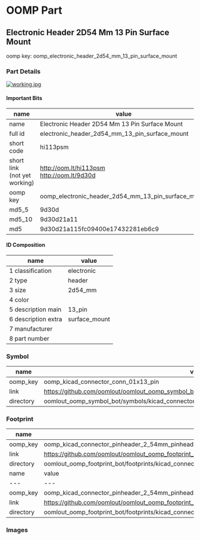 # OOMP Part  
## Electronic Header 2D54 Mm 13 Pin Surface Mount  
  
oomp key: oomp_electronic_header_2d54_mm_13_pin_surface_mount  
  
### Part Details  
  
[![working.jpg](working_600.jpg)](working.jpg)  
  
#### Important Bits  
| name | value | 
| --- | --- | 
| name | Electronic Header 2D54 Mm 13 Pin Surface Mount | 
| full id | electronic_header_2d54_mm_13_pin_surface_mount | 
| short code | hi113psm | 
| short link<br>(not yet working) | http://oom.lt/hi113psm<br>http://oom.lt/9d30d | 
| oomp key | oomp_electronic_header_2d54_mm_13_pin_surface_mount | 
| md5_5 | 9d30d | 
| md5_10 | 9d30d21a11 | 
| md5 | 9d30d21a115fc09400e17432281eb6c9 | 
#### ID Composition  
| name | value | 
| --- | --- | 
| 1 classification | electronic | 
| 2 type | header | 
| 3 size | 2d54_mm | 
| 4 color |  | 
| 5 description main | 13_pin | 
| 6 description extra | surface_mount | 
| 7 manufacturer |  | 
| 8 part number |  | 
### Symbol  
| name | value | 
| --- | --- | 
| oomp_key | oomp_kicad_connector_conn_01x13_pin | 
| link | https://github.com/oomlout/oomlout_oomp_symbol_bot/tree/main/symbols/kicad_connector_conn_01x13_pin | 
| directory | oomlout_oomp_symbol_bot/symbols/kicad_connector_conn_01x13_pin//working/working.kicad_sym | 
### Footprint  
| name | value | 
| --- | --- | 
| oomp_key | oomp_kicad_connector_pinheader_2_54mm_pinheader_1x13_p2_54mm_vertical | 
| link | https://github.com/oomlout/oomlout_oomp_footprint_bot/tree/main/foootprntss/kicad_connector_pinheader_2_54mm_pinheader_1x13_p2_54mm_vertical | 
| directory | oomlout_oomp_footprint_bot/footprints/kicad_connector_pinheader_2_54mm_pinheader_1x13_p2_54mm_vertical//working/working.kicad_mod | 
| name | value | 
| --- | --- | 
| oomp_key | oomp_kicad_connector_pinheader_2_54mm_pinheader_1x13_p2_54mm_vertical_smd_pin | 
| link | https://github.com/oomlout/oomlout_oomp_footprint_bot/tree/main/foootprntss/kicad_connector_pinheader_2_54mm_pinheader_1x13_p2_54mm_vertical_smd_pin | 
| directory | oomlout_oomp_footprint_bot/footprints/kicad_connector_pinheader_2_54mm_pinheader_1x13_p2_54mm_vertical_smd_pin//working/working.kicad_mod | 
### Images  

